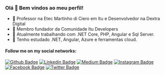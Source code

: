 ### Olá 👋 Bem vindos ao meu perfil! 

- 🔭 Professor na Etec Martinho di Ciero em Itu e Desenvolvedor na Dextra Digital
- 👯 Membro fundador da Comunidade Itu Developers 
- 🌱 Atualmente trabalhando com .NET Core, PHP, Angular e Sql Server.
- 🚀 Tenho estudado .NET, Angular, Azure e ferramentas cloud.

#### Follow me on my social networks:
[![Github Badge](https://img.shields.io/badge/-Github-000?style=flat-square&logo=Github&logoColor=white&link=https://github.com/nizzola)](https://github.com/nizzola)
[![Linkedin Badge](https://img.shields.io/badge/-LinkedIn-blue?style=flat-square&logo=Linkedin&logoColor=white&link=https://www.linkedin.com/in/nizzola/)](https://www.linkedin.com/in/nizzola/)
[![Medium Badge](https://img.shields.io/badge/-Medium-000000?style=flat-square&labelColor=000000&logo=medium&logoColor=white&link=https://medium.com/@marcionizzola)](https://medium.com/@marcionizzola)
[![Instagram Badge](https://img.shields.io/badge/-Instagram-C13584?style=flat-square&labelColor=C13584&logo=instagram&logoColor=white&link=https://www.instagram.com/marcio_nizzola/)](https://www.instagram.com/marcio_nizzola/)
[![Facebook Badge](https://img.shields.io/badge/-Facebook-blue?style=flat-square&labelColor=blue&logo=facebook&logoColor=white&link=https://www.facebook.com/marcionizzola/)](https://www.facebook.com/marcionizzola/)
[![Twitter Badge](https://img.shields.io/badge/-Twitter-blue?style=flat-square&labelColor=blue&logo=twitter&logoColor=white&link=https://twitter.com/nizzola)](https://twitter.com/nizzola)

<!--
**NIZZOLA/NIZZOLA** is a ✨ _special_ ✨ repository because its `README.md` (this file) appears on your GitHub profile.

Here are some ideas to get you started:

- 🔭 I’m currently working on ...
- 🌱 I’m currently learning ...
- 👯 I’m looking to collaborate on ...
- 🤔 I’m looking for help with ...
- 💬 Ask me about ...
- 📫 How to reach me: ...
- 😄 Pronouns: ...
- ⚡ Fun fact: ...
-->
